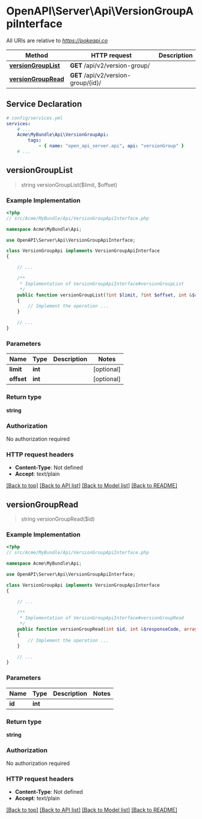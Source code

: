 # OpenAPI\Server\Api\VersionGroupApiInterface

All URIs are relative to *https://pokeapi.co*

Method | HTTP request | Description
------------- | ------------- | -------------
[**versionGroupList**](VersionGroupApiInterface.md#versionGroupList) | **GET** /api/v2/version-group/ | 
[**versionGroupRead**](VersionGroupApiInterface.md#versionGroupRead) | **GET** /api/v2/version-group/{id}/ | 


## Service Declaration
```yaml
# config/services.yml
services:
    # ...
    Acme\MyBundle\Api\VersionGroupApi:
        tags:
            - { name: "open_api_server.api", api: "versionGroup" }
    # ...
```

## **versionGroupList**
> string versionGroupList($limit, $offset)



### Example Implementation
```php
<?php
// src/Acme/MyBundle/Api/VersionGroupApiInterface.php

namespace Acme\MyBundle\Api;

use OpenAPI\Server\Api\VersionGroupApiInterface;

class VersionGroupApi implements VersionGroupApiInterface
{

    // ...

    /**
     * Implementation of VersionGroupApiInterface#versionGroupList
     */
    public function versionGroupList(?int $limit, ?int $offset, int &$responseCode, array &$responseHeaders): array|object|null
    {
        // Implement the operation ...
    }

    // ...
}
```

### Parameters

Name | Type | Description  | Notes
------------- | ------------- | ------------- | -------------
 **limit** | **int**|  | [optional]
 **offset** | **int**|  | [optional]

### Return type

**string**

### Authorization

No authorization required

### HTTP request headers

 - **Content-Type**: Not defined
 - **Accept**: text/plain

[[Back to top]](#) [[Back to API list]](../../README.md#documentation-for-api-endpoints) [[Back to Model list]](../../README.md#documentation-for-models) [[Back to README]](../../README.md)

## **versionGroupRead**
> string versionGroupRead($id)



### Example Implementation
```php
<?php
// src/Acme/MyBundle/Api/VersionGroupApiInterface.php

namespace Acme\MyBundle\Api;

use OpenAPI\Server\Api\VersionGroupApiInterface;

class VersionGroupApi implements VersionGroupApiInterface
{

    // ...

    /**
     * Implementation of VersionGroupApiInterface#versionGroupRead
     */
    public function versionGroupRead(int $id, int &$responseCode, array &$responseHeaders): array|object|null
    {
        // Implement the operation ...
    }

    // ...
}
```

### Parameters

Name | Type | Description  | Notes
------------- | ------------- | ------------- | -------------
 **id** | **int**|  |

### Return type

**string**

### Authorization

No authorization required

### HTTP request headers

 - **Content-Type**: Not defined
 - **Accept**: text/plain

[[Back to top]](#) [[Back to API list]](../../README.md#documentation-for-api-endpoints) [[Back to Model list]](../../README.md#documentation-for-models) [[Back to README]](../../README.md)

